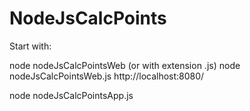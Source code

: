 # NodeJsCalcPoints
Start with:

node nodeJsCalcPointsWeb (or with extension .js)
node nodeJsCalcPointsWeb.js
http://localhost:8080/

node nodeJsCalcPointsApp.js
